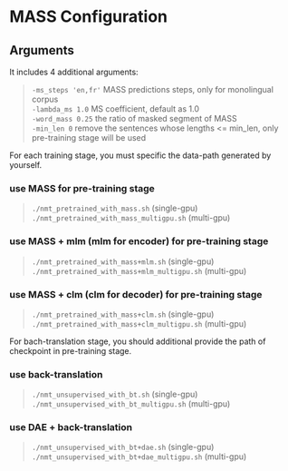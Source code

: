 # MASS Configuration

## Arguments
It includes 4 additional arguments:
> `-ms_steps 'en,fr'` MASS predictions steps, only for monolingual corpus  
> `-lambda_ms 1.0` MS coefficient, default as 1.0  
> `-word_mass 0.25` the ratio of masked segment of MASS  
> `-min_len 0` remove the sentences whose lengths <= min_len, only pre-training stage will be used  

For each training stage, you must specific the data-path generated by yourself.

### use MASS for pre-training stage 
> `./nmt_pretrained_with_mass.sh` (single-gpu)  
> `./nmt_pretrained_with_mass_multigpu.sh` (multi-gpu)   

### use MASS + mlm (mlm for encoder) for pre-training stage
> `./nmt_pretrained_with_mass+mlm.sh` (single-gpu)  
> `./nmt_pretrained_with_mass+mlm_multigpu.sh` (multi-gpu)  
 
### use MASS + clm (clm for decoder) for pre-training stage
> `./nmt_pretrained_with_mass+clm.sh` (single-gpu)  
> `./nmt_pretrained_with_mass+clm_multigpu.sh` (multi-gpu)  

For bach-translation stage, you should additional provide the path of checkpoint in pre-training stage.

### use back-translation 
> `./nmt_unsupervised_with_bt.sh` (single-gpu)  
> `./nmt_unsupervised_with_bt_multigpu.sh` (multi-gpu)  

### use DAE + back-translation
> `./nmt_unsupervised_with_bt+dae.sh` (single-gpu)  
> `./nmt_unsupervised_with_bt+dae_multigpu.sh` (multi-gpu)  
